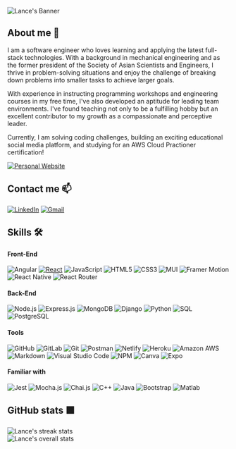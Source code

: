 ![Lance's Banner](https://user-images.githubusercontent.com/97629162/210151308-a9c7dfa2-45a5-4f0e-b6ef-6e38b9065bfd.png)

## About me 👋
I am a software engineer who loves learning and applying the latest full-stack technologies. With a background in mechanical engineering and as the former president of the Society of Asian Scientists and Engineers, I thrive in problem-solving situations and enjoy the challenge of breaking down problems into smaller tasks to achieve larger goals.

With experience in instructing programming workshops and engineering courses in my free time, I've also developed an aptitude for leading team environments. I've found teaching not only to be a fulfilling hobby but an excellent contributor to my growth as a compassionate and perceptive leader.

Currently, I am solving coding challenges, building an exciting educational social media platform, and studying for an AWS Cloud Practioner certification!

[![Personal Website](https://img.shields.io/badge/-personal%20website-white?style=for-the-badge)](https://lancechincodes.github.io/portfolio/)

## Contact me 📫
[![LinkedIn](https://img.shields.io/badge/linkedin-%230077B5.svg?style=for-the-badge&logo=linkedin&logoColor=white)](https://www.linkedin.com/in/lance-chin/)
[![Gmail](https://img.shields.io/badge/Gmail-D14836?style=for-the-badge&logo=gmail&logoColor=white)](mailto:lanceechin@gmail.com)

## Skills 🛠
#### Front-End
![Angular](https://img.shields.io/badge/Angular-DD0031?style=for-the-badge&logo=angular&logoColor=white)
[![React](https://img.shields.io/badge/react-%2320232a.svg?style=for-the-badge&logo=react&logoColor=%2361DAFB)](https://reactjs.org/)
![JavaScript](https://img.shields.io/badge/JavaScript-F7DF1E?style=for-the-badge&logo=javascript&logoColor=black)
![HTML5](https://img.shields.io/badge/HTML5-E34F26?style=for-the-badge&logo=html5&logoColor=white)
![CSS3](https://img.shields.io/badge/CSS3-1572B6?style=for-the-badge&logo=css3&logoColor=white)
![MUI](https://img.shields.io/badge/MUI-%230081CB.svg?style=for-the-badge&logo=mui&logoColor=white)
![Framer Motion](https://img.shields.io/badge/-FRAMER%20MOTION-blueviolet?style=for-the-badge&logo=framer)
![React Native](https://img.shields.io/badge/React_Native-20232A?style=for-the-badge&logo=react&logoColor=61DAFB)
![React Router](https://img.shields.io/badge/React_Router-CA4245?style=for-the-badge&logo=react-router&logoColor=white)

#### Back-End
![Node.js](https://img.shields.io/badge/Node.js-43853D?style=for-the-badge&logo=node.js&logoColor=white)
![Express.js](https://img.shields.io/badge/Express.js-404D59?style=for-the-badge&logo=Express&logoColor=white)
![MongoDB](https://img.shields.io/badge/MongoDB-4EA94B?style=for-the-badge&logo=mongodb&logoColor=white)
![Django](https://img.shields.io/badge/Django-092E20?style=for-the-badge&logo=django&logoColor=white)
![Python](https://img.shields.io/badge/Python-3776AB?style=for-the-badge&logo=python&logoColor=white)
![SQL](https://img.shields.io/badge/-SQL-black?style=for-the-badge)
![PostgreSQL](https://img.shields.io/badge/PostgreSQL-316192?style=for-the-badge&logo=postgresql&logoColor=white)

#### Tools 
![GitHub](https://img.shields.io/badge/GitHub-100000?style=for-the-badge&logo=github&logoColor=white)
![GitLab](https://img.shields.io/badge/GitLab-330F63?style=for-the-badge&logo=gitlab&logoColor=white)
![Git](https://img.shields.io/badge/GIT-E44C30?style=for-the-badge&logo=git&logoColor=white)
![Postman](https://img.shields.io/badge/-POSTMAN-white?style=for-the-badge&logo=Postman)
![Netlify](https://img.shields.io/badge/Netlify-00C7B7?style=for-the-badge&logo=netlify&logoColor=white)
![Heroku](https://img.shields.io/badge/Heroku-430098?style=for-the-badge&logo=heroku&logoColor=white)
![Amazon AWS](https://img.shields.io/badge/Amazon_AWS-232F3E?style=for-the-badge&logo=amazon-aws&logoColor=white)
![Markdown](https://img.shields.io/badge/Markdown-000000?style=for-the-badge&logo=markdown&logoColor=white)
![Visual Studio Code](https://img.shields.io/badge/Visual%20Studio%20Code-0078d7.svg?style=for-the-badge&logo=visual-studio-code&logoColor=white)
![NPM](https://img.shields.io/badge/NPM-%23000000.svg?style=for-the-badge&logo=npm&logoColor=white)
![Canva](https://img.shields.io/badge/Canva-%2300C4CC.svg?&style=for-the-badge&logo=Canva&logoColor=white)
![Expo](https://img.shields.io/badge/-expo-black?style=for-the-badge&logo=expo)

#### Familiar with
![Jest](https://img.shields.io/badge/Jest-323330?style=for-the-badge&logo=Jest&logoColor=white)
![Mocha.js](https://img.shields.io/badge/mocha.js-323330?style=for-the-badge&logo=mocha&logoColor=Brown)
![Chai.js](https://img.shields.io/badge/chai.js-323330?style=for-the-badge&logo=chai&logoColor=red)
![C++](https://img.shields.io/badge/C%2B%2B-00599C?style=for-the-badge&logo=c%2B%2B&logoColor=white)
![Java](https://img.shields.io/badge/Java-ED8B00?style=for-the-badge&logo=java&logoColor=white)
![Bootstrap](https://img.shields.io/badge/Bootstrap-563D7C?style=for-the-badge&logo=bootstrap&logoColor=white)
![Matlab](https://img.shields.io/badge/-MATLAB-%23B653CF?style=for-the-badge)

## GitHub stats 🟩
![Lance's streak stats](https://streak-stats.demolab.com/?user=lancechincodes&theme=tokyonight)
<br/>
![Lance's overall stats](https://github-readme-stats.vercel.app/api?username=lancechincodes&show_icons=true&theme=tokyonight)
